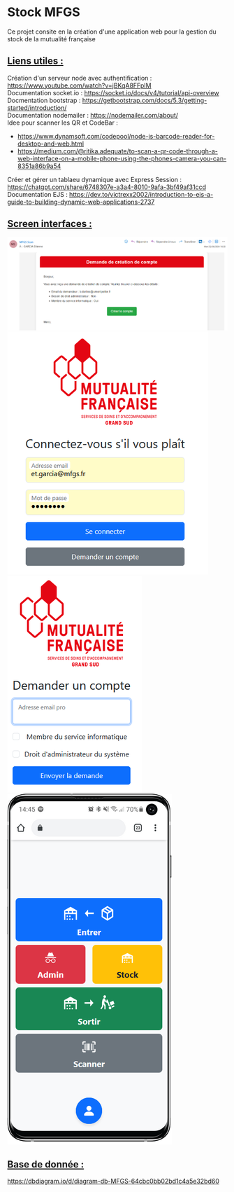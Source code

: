 Stock MFGS
======

Ce projet consite en la création d'une application web 
pour la gestion du stock de la mutualité française

## <u>Liens utiles :</u>

Création d'un serveur node avec authentification : https://www.youtube.com/watch?v=jBKqA8FFpIM <br> 
Documentation socket.io : https://socket.io/docs/v4/tutorial/api-overview <br>
Docmentation bootstrap : https://getbootstrap.com/docs/5.3/getting-started/introduction/ <br>
Documentation nodemailer : https://nodemailer.com/about/ <br>
Idee pour scanner les QR et CodeBar : 
- https://www.dynamsoft.com/codepool/node-js-barcode-reader-for-desktop-and-web.html<br>
- https://medium.com/@ritika.adequate/to-scan-a-qr-code-through-a-web-interface-on-a-mobile-phone-using-the-phones-camera-you-can-8351a86b9a54 <br>

Créer et gérer un tablaeu dynamique avec Express Session : https://chatgpt.com/share/6748307e-a3a4-8010-9afa-3bf49af31ccd <br>
Documentation EJS : https://dev.to/victrexx2002/introduction-to-ejs-a-guide-to-building-dynamic-web-applications-2737 <br>

## <u>Screen interfaces :</u>
![img.png](img.png)
![img_1.png](img_1.png)
![img_2.png](img_2.png)
![img_3.png](img_3.png)
## <u>Base de donnée :</u>

https://dbdiagram.io/d/diagram-db-MFGS-64cbc0bb02bd1c4a5e32bd60
